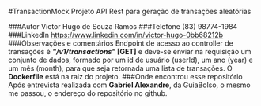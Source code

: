 #TransactionMock
Projeto API Rest para geração de transações aleatórias

###Autor
Victor Hugo de Souza Ramos
###Telefone 
(83) 98774-1984
###LinkedIn 
https://www.linkedin.com/in/victor-hugo-0bb68212b
###Observações e comentários 
Endpoint de acesso ao controller 
de transações é <b><i>"/v1/transactions"</i> [GET]</b> e deve-se enviar na 
requisição um conjunto de dados, formado por um id de usuário (userId), 
um ano (year) e um mês (month), para que seja retornada uma lista 
de transações. O <b>Dockerfile</b> está na raiz do projeto.
###Onde encontrou esse repositório
Após entrevista realizada com 
<b>Gabriel Alexandre</b>, da GuiaBolso, o mesmo me passou, o endereço do repositório 
no github.

